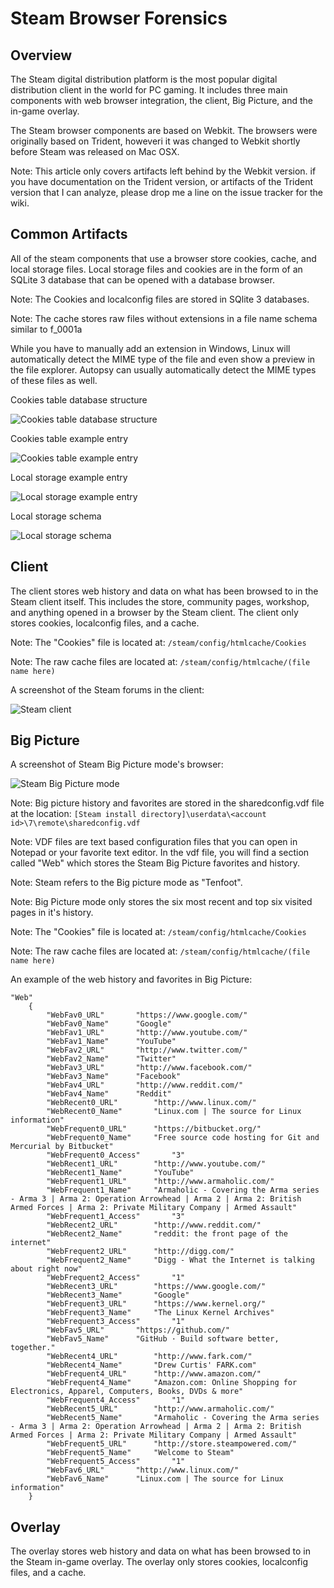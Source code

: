 Steam Browser Forensics
=======

Overview
---------
The Steam digital distribution platform is the most popular digital distribution client in the world for PC gaming. It includes three main components with web browser integration, the client, Big Picture, and the in-game overlay.

The Steam browser components are based on Webkit.  The browsers were originally based on Trident, howeveri it was changed to Webkit shortly before Steam was released on Mac OSX.

Note: This article only covers artifacts left behind by the Webkit version. if you have documentation on the Trident version, or artifacts of the Trident version that I can analyze, please drop me a line on the issue tracker for the wiki.

Common Artifacts
---------
All of the steam components that use a browser store cookies, cache, and local storage files. Local storage files and cookies are in the form of an SQLite 3 database that can be opened with a database browser.

Note: The Cookies and localconfig files are stored in SQlite 3 databases. 

Note: The cache stores raw files without extensions in a file name schema similar to f_0001a

While you have to manually add an extension in Windows, Linux will automatically detect the MIME type of the file and even show a preview in the file explorer. Autopsy can usually automatically detect the MIME types of these files as well.


Cookies table database structure

![](dfir/browserforensics/steam/cookiesdbstructure.png "Cookies table database structure")


Cookies table example entry

![](dfir/browserforensics/steam/cookiestableexample.png "Cookies table example entry")


Local storage example entry

![](dfir/browserforensics/steam/localstorageignexampleentry.png "Local storage example entry")


Local storage schema

![](dfir/browserforensics/steam/localstorageschema.png "Local storage schema")

Client
---------

The client stores web history and data on what has been browsed to in the Steam client itself. This includes the store, community pages, workshop, and anything opened in a browser by the Steam client. The client only stores cookies, localconfig files, and a cache.

Note: The "Cookies" file is located at: ```/steam/config/htmlcache/Cookies```

Note: The raw cache files are located at: ```/steam/config/htmlcache/(file name here)```

A screenshot of the Steam forums in the client:

![](dfir/browserforensics/steam/steamclient.png "Steam client")

Big Picture
---------


A screenshot of Steam Big Picture mode's browser:

![](dfir/browserforensics/steam/steambigpicture.png "Steam Big Picture mode")

Note: Big picture history and favorites are stored in the sharedconfig.vdf file at the location:
```[Steam install directory]\userdata\<account id>\7\remote\sharedconfig.vdf```

Note: VDF files are text based configuration files that you can open in Notepad or your favorite text editor. In the vdf file, you will find a section called "Web" which stores the Steam Big Picture favorites and history.

Note: Steam refers to the Big picture mode as "Tenfoot".

Note: Big Picture mode only stores the six most recent and top six visited pages in it's history.

Note: The "Cookies" file is located at: ```/steam/config/htmlcache/Cookies```

Note: The raw cache files are located at: ```/steam/config/htmlcache/(file name here)```

An example of the web history and favorites in Big Picture:

```
"Web"
	{
		"WebFav0_URL"		"https://www.google.com/"
		"WebFav0_Name"		"Google"
		"WebFav1_URL"		"http://www.youtube.com/"
		"WebFav1_Name"		"YouTube"
		"WebFav2_URL"		"http://www.twitter.com/"
		"WebFav2_Name"		"Twitter"
		"WebFav3_URL"		"http://www.facebook.com/"
		"WebFav3_Name"		"Facebook"
		"WebFav4_URL"		"http://www.reddit.com/"
		"WebFav4_Name"		"Reddit"
		"WebRecent0_URL"		"http://www.linux.com/"
		"WebRecent0_Name"		"Linux.com | The source for Linux information"
		"WebFrequent0_URL"		"https://bitbucket.org/"
		"WebFrequent0_Name"		"Free source code hosting for Git and Mercurial by Bitbucket"
		"WebFrequent0_Access"		"3"
		"WebRecent1_URL"		"http://www.youtube.com/"
		"WebRecent1_Name"		"YouTube"
		"WebFrequent1_URL"		"http://www.armaholic.com/"
		"WebFrequent1_Name"		"Armaholic - Covering the Arma series - Arma 3 | Arma 2: Operation Arrowhead | Arma 2 | Arma 2: British Armed Forces | Arma 2: Private Military Company | Armed Assault"
		"WebFrequent1_Access"		"3"
		"WebRecent2_URL"		"http://www.reddit.com/"
		"WebRecent2_Name"		"reddit: the front page of the internet"
		"WebFrequent2_URL"		"http://digg.com/"
		"WebFrequent2_Name"		"Digg - What the Internet is talking about right now"
		"WebFrequent2_Access"		"1"
		"WebRecent3_URL"		"https://www.google.com/"
		"WebRecent3_Name"		"Google"
		"WebFrequent3_URL"		"https://www.kernel.org/"
		"WebFrequent3_Name"		"The Linux Kernel Archives"
		"WebFrequent3_Access"		"1"
		"WebFav5_URL"		"https://github.com/"
		"WebFav5_Name"		"GitHub · Build software better, together."
		"WebRecent4_URL"		"http://www.fark.com/"
		"WebRecent4_Name"		"Drew Curtis' FARK.com"
		"WebFrequent4_URL"		"http://www.amazon.com/"
		"WebFrequent4_Name"		"Amazon.com: Online Shopping for Electronics, Apparel, Computers, Books, DVDs & more"
		"WebFrequent4_Access"		"1"
		"WebRecent5_URL"		"http://www.armaholic.com/"
		"WebRecent5_Name"		"Armaholic - Covering the Arma series - Arma 3 | Arma 2: Operation Arrowhead | Arma 2 | Arma 2: British Armed Forces | Arma 2: Private Military Company | Armed Assault"
		"WebFrequent5_URL"		"http://store.steampowered.com/"
		"WebFrequent5_Name"		"Welcome to Steam"
		"WebFrequent5_Access"		"1"
		"WebFav6_URL"		"http://www.linux.com/"
		"WebFav6_Name"		"Linux.com | The source for Linux information"
	}

```



Overlay
---------

The overlay stores web history and data on what has been browsed to in the Steam in-game overlay. The overlay only stores cookies, localconfig files, and a cache.



